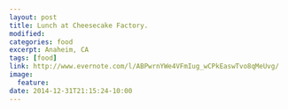 ```yaml
---
layout: post
title: Lunch at Cheesecake Factory.
modified:
categories: food
excerpt: Anaheim, CA
tags: [food]
link: http://www.evernote.com/l/ABPwrnYWe4VFmIug_wCPkEaswTvo8qMeUvg/
image:
  feature:
date: 2014-12-31T21:15:24-10:00
---
```


